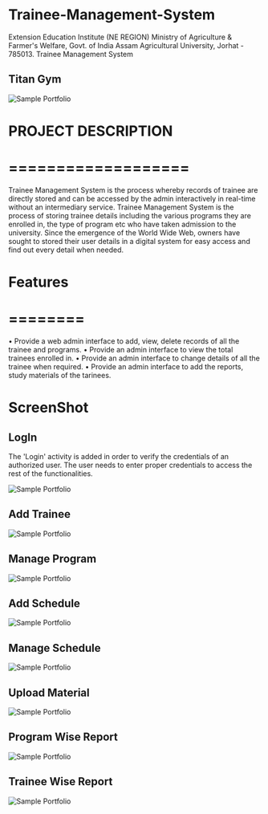 # Trainee-Management-System
Extension Education Institute (NE REGION) Ministry of Agriculture &amp; Farmer's Welfare, Govt. of India Assam Agricultural University, Jorhat - 785013. Trainee Management System 

## Titan Gym 
 ![Sample Portfolio](https://github.com/Rocktim53/Trainee-Management-System/blob/master/screenshot/banner.jpg)

 # PROJECT DESCRIPTION
 # ===================
 Trainee  Management System is the process whereby records of trainee are directly stored and can be accessed  by the admin interactively in real-time without an intermediary service.
Trainee Management System is the process of storing trainee details including the various programs they are enrolled in, the type of program etc who have taken admission to the university. Since the emergence of the World Wide Web, owners have sought to stored their user details in a digital system for easy access and find out every detail when needed. 



 # Features
 # ========
•	Provide a web admin interface to add, view, delete records of all the trainee and programs. 
•	Provide an admin interface to view the total trainees enrolled in. 
•	Provide an admin interface to change details of all the trainee when required. 
•	Provide an admin interface to add the reports, study materials of the tarinees.



# ScreenShot



## LogIn
The 'Login' activity is added in order to verify the credentials of an authorized user. The user needs to enter proper
credentials to access the rest of the functionalities.

 ![Sample Portfolio](https://github.com/Rocktim53/Trainee-Management-System/blob/master/screenshot/login.png)


## Add Trainee

 ![Sample Portfolio](https://github.com/Rocktim53/Trainee-Management-System/blob/master/screenshot/addtrainee.png)


## Manage Program

 ![Sample Portfolio](https://github.com/Rocktim53/Trainee-Management-System/blob/master/screenshot/manageprogram.png)

## Add Schedule

 ![Sample Portfolio](https://github.com/Rocktim53/Trainee-Management-System/blob/master/screenshot/addschedule.png)

## Manage Schedule

 ![Sample Portfolio](https://github.com/Rocktim53/Trainee-Management-System/blob/master/screenshot/manageschedule.png)

## Upload Material

 ![Sample Portfolio](https://github.com/Rocktim53/Trainee-Management-System/blob/master/screenshot/uploadmaterial.png)

## Program Wise Report

 ![Sample Portfolio](https://github.com/Rocktim53/Trainee-Management-System/blob/master/screenshot/programwise.png)

## Trainee Wise Report

 ![Sample Portfolio](https://github.com/Rocktim53/Trainee-Management-System/blob/master/screenshot/traineewise.png)

